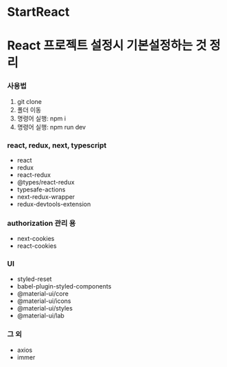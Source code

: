 # StartReact
# React 프로젝트 설정시 기본설정하는 것 정리
### 사용법 
1. git clone
2. 폴더 이동
3. 명령어 실행: npm i
4. 명령어 실행: npm run dev

### react, redux, next, typescript
- react
- redux
- react-redux 
- @types/react-redux 
- typesafe-actions
- next-redux-wrapper
- redux-devtools-extension

### authorization 관리 용
- next-cookies
- react-cookies

### UI
- styled-reset 
- babel-plugin-styled-components
- @material-ui/core
- @material-ui/icons
- @material-ui/styles
- @material-ui/lab

### 그 외
- axios
- immer